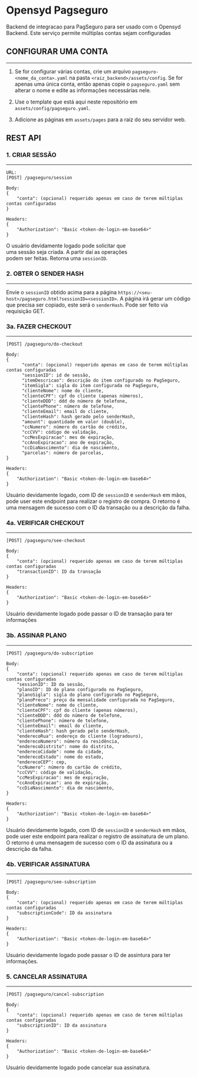 # Opensyd Pagseguro

Backend de integracao para PagSeguro para ser usado com o Opensyd Backend. Este serviço permite múltiplas contas sejam configuradas

## CONFIGURAR UMA CONTA
---
1. Se for configurar várias contas, crie um arquivo ```pagseguro-<nome_da_conta>.yaml``` na pasta ```<raiz_backend>/assets/config```. Se for apenas uma única conta, então apenas copie o ```pagseguro.yaml``` sem alterar o nome e edite as informações necessárias nele.

2. Use o template que está aqui neste repositório em ```assets/config/pagseguro.yaml```.

3. Adicione as páginas em ```assets/pages``` para a raiz do seu servidor web.

## REST API

### 1. CRIAR SESSÃO
---
```
URL: 
[POST] /pagseguro/session

Body:
{
    "conta": (opcional) requerido apenas em caso de terem múltiplas contas configuradas
}

Headers:
{
    "Authorization": "Basic <token-de-login-em-base64>"
}
```
O usuário devidamente logado pode solicitar que  
uma sessão seja criada. A partir daí as operações  
podem ser feitas. Retorna uma ```sessionID```.

### 2. OBTER O SENDER HASH
---

Envie o ```sessionID``` obtido acima para a página ```https://<seu-host>/pagseguro.html?sessionID=<sessionID>```. A página irá gerar um código que precisa ser copiado, este será o ```senderHash```. Pode ser feito via requisição GET.

### 3a. FAZER CHECKOUT
---
```
[POST] /pagseguro/do-checkout

Body:
{
      "conta": (opcional) requerido apenas em caso de terem múltiplas contas configuradas
      "sessionID": id de sessão,
      "itemDescricao": descrição do item configurado no PagSeguro,
      "itemSigla": sigla do item configurada no PagSeguro,
      "clienteNome": nome do cliente,
      "clienteCPF": cpf do cliente (apenas números),
      "clienteDDD": ddd do número de telefone,
      "clientePhone": número de telefone,
      "clienteEmail": email do cliente,
      "clienteHash": hash gerado pelo senderHash,
      "amount": quantidade em valor (double),
      "ccNumero": número do cartão de crédito,
      "ccCVV": código de validação,
      "ccMesExpiracao": mes de expiração,
      "ccAnoExpiracao": ano de expiração,
      "ccDiaNascimento": dia de nascimento,
      "parcelas": número de parcelas,
}

Headers:
{
    "Authorization": "Basic <token-de-login-em-base64>"
}
```
Usuário devidamente logado, com ID de ```sessionID``` e ```senderHash``` em mãos, pode user este endpoint para realizar o registro de compra. O retorno é uma mensagem de sucesso com o ID da transação ou a descrição da falha.

### 4a. VERIFICAR CHECKOUT
---
```
[POST] /pagseguro/see-checkout

Body:
{
    "conta": (opcional) requerido apenas em caso de terem múltiplas contas configuradas
    "transactionID": ID da transação
}

Headers:
{
    "Authorization": "Basic <token-de-login-em-base64>"
}
```
Usuário devidamente logado pode passar o ID de transação para ter informações

### 3b. ASSINAR PLANO
---
```
[POST] /pagseguro/do-subscription

Body: 
{
    "conta": (opcional) requerido apenas em caso de terem múltiplas contas configuradas
    "sessionID": ID da sessão,
    "planoID": ID do plano configurado no PagSeguro,
    "planoSigla": sigla do plano configurado no PagSeguro,
    "planoPreco": preço da mensalidade configurada no PagSeguro,
    "clienteNome": nome do cliente,
    "clienteCPF": cpf do cliente (apenas números),
    "clienteDDD": ddd do número de telefone,
    "clientePhone": número de telefone,
    "clienteEmail": email do cliente,
    "clienteHash": hash gerado pelo senderHash,
    "enderecoRua": endereço do cliente (logradouro),
    "enderecoNumero": número da residência,
    "enderecoDistrito": nome do distrito,
    "enderecoCidade": nome da cidade,
    "enderecoEstado": nome do estado,
    "enderecoCEP": cep,
    "ccNumero": número do cartão de crédito,
    "ccCVV": código de validação,
    "ccMesExpiracao": mes de expiração,
    "ccAnoExpiracao": ano de expiração,
    "ccDiaNascimento": dia de nascimento,
}

Headers:
{
    "Authorization": "Basic <token-de-login-em-base64>"
}
```
Usuário devidamente logado, com ID de ```sessionID``` e ```senderHash``` em mãos, pode user este endpoint para realizar o registro de assinatura de um plano. O retorno é uma mensagem de sucesso com o ID da assinatura ou a descrição da falha.


### 4b. VERIFICAR ASSINATURA
---
```
[POST] /pagseguro/see-subscription

Body:
{
    "conta": (opcional) requerido apenas em caso de terem múltiplas contas configuradas
    "subscriptionCode": ID da assinatura
}

Headers:
{
    "Authorization": "Basic <token-de-login-em-base64>"
}
```

Usuário devidamente logado pode passar o ID de assintura para ter informações.

### 5. CANCELAR ASSINATURA
---
```
[POST] /pagseguro/cancel-subscription

Body:
{
    "conta": (opcional) requerido apenas em caso de terem múltiplas contas configuradas
    "subscriptionID": ID da assinatura
}

Headers:
{
    "Authorization": "Basic <token-de-login-em-base64>"
}
```

Usuário devidamente logado pode cancelar sua assinatura.